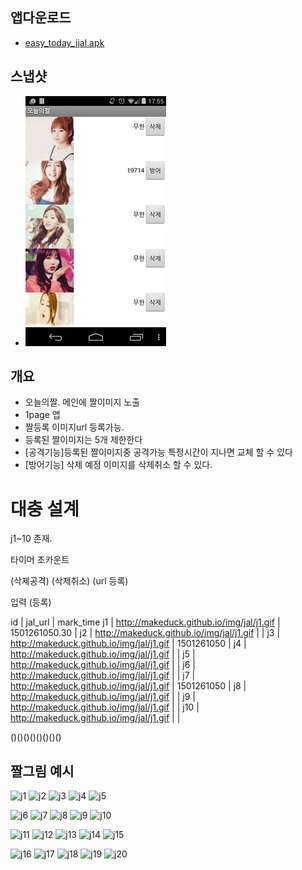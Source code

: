 


## 앱다운로드
- [easy_today_jjal.apk](/doc/apk/todayJJal/easy_hit_profile.apk)

## 스냅샷
- ![preview](/doc/apk/todayJJal/todayJJal.jpg)

## 개요
- 오늘의짤. 메인에 짤이미지 노출
- 1page 앱
- 짤등록 이미지url 등록가능.
- 등록된 짤이미지는 5개 제한한다
- \[공격기능\]등록된 짤이미지중 공격가능 특정시간이 지나면 교체 할 수 있다
- \[방어기능\] 삭제 예정 이미지를 삭제취소 할 수 있다.

# 대충 설계
j1~10 존재.

타이머 초카운트

(삭제공격)
(삭제취소)
(url 등록)

입력 (등록)

id | jal_url | mark_time
j1 | http://makeduck.github.io/img/jal/j1.gif | 1501261050.30 |
j2 | http://makeduck.github.io/img/jal/j1.gif |                  |
j3 | http://makeduck.github.io/img/jal/j1.gif | 1501261050 |
j4 | http://makeduck.github.io/img/jal/j1.gif |                  |
j5 | http://makeduck.github.io/img/jal/j1.gif |                  |
j6 | http://makeduck.github.io/img/jal/j1.gif |                  |
j7 | http://makeduck.github.io/img/jal/j1.gif | 1501261050 |
j8 | http://makeduck.github.io/img/jal/j1.gif |                  |
j9 | http://makeduck.github.io/img/jal/j1.gif |                  |
j10 | http://makeduck.github.io/img/jal/j1.gif |                  |

()()()()()()()()

## 짤그림 예시
![j1](http://makeduck.github.io/img/jal/j1.gif)
![j2](http://makeduck.github.io/img/jal/j2.gif)
![j3](http://makeduck.github.io/img/jal/j3.gif)
![j4](http://makeduck.github.io/img/jal/j4.gif)
![j5](http://makeduck.github.io/img/jal/j5.gif)

![j6](http://makeduck.github.io/img/jal/j6.gif)
![j7](http://makeduck.github.io/img/jal/j7.gif)
![j8](http://makeduck.github.io/img/jal/j8.gif)
![j9](http://makeduck.github.io/img/jal/j9.gif)
![j10](http://makeduck.github.io/img/jal/j10.gif)

![j11](http://makeduck.github.io/img/jal/j11.gif)
![j12](http://makeduck.github.io/img/jal/j12.gif)
![j13](http://makeduck.github.io/img/jal/j13.gif)
![j14](http://makeduck.github.io/img/jal/j14.gif)
![j15](http://makeduck.github.io/img/jal/j15.gif)

![j16](http://makeduck.github.io/img/jal/j16.gif)
![j17](http://makeduck.github.io/img/jal/j17.gif)
![j18](http://makeduck.github.io/img/jal/j18.gif)
![j19](http://makeduck.github.io/img/jal/j19.gif)
![j20](http://makeduck.github.io/img/jal/j20.gif)


